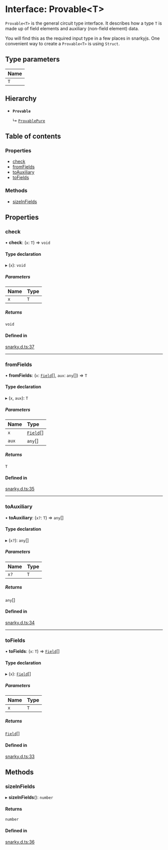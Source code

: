 # Interface: Provable<T\>

`Provable<T>` is the general circuit type interface. It describes how a type `T` is made up of field elements and auxiliary (non-field element) data.

You will find this as the required input type in a few places in snarkyjs. One convenient way to create a `Provable<T>` is using `Struct`.

## Type parameters

| Name |
| :------ |
| `T` |

## Hierarchy

- **`Provable`**

  ↳ [`ProvablePure`](ProvablePure.md)

## Table of contents

### Properties

- [check](Provable.md#check)
- [fromFields](Provable.md#fromfields)
- [toAuxiliary](Provable.md#toauxiliary)
- [toFields](Provable.md#tofields)

### Methods

- [sizeInFields](Provable.md#sizeinfields)

## Properties

### check

• **check**: (`x`: `T`) => `void`

#### Type declaration

▸ (`x`): `void`

##### Parameters

| Name | Type |
| :------ | :------ |
| `x` | `T` |

##### Returns

`void`

#### Defined in

[snarky.d.ts:37](https://github.com/o1-labs/snarkyjs/blob/dcf69e2/src/snarky.d.ts#L37)

___

### fromFields

• **fromFields**: (`x`: [`Field`](../classes/Field.md)[], `aux`: `any`[]) => `T`

#### Type declaration

▸ (`x`, `aux`): `T`

##### Parameters

| Name | Type |
| :------ | :------ |
| `x` | [`Field`](../classes/Field.md)[] |
| `aux` | `any`[] |

##### Returns

`T`

#### Defined in

[snarky.d.ts:35](https://github.com/o1-labs/snarkyjs/blob/dcf69e2/src/snarky.d.ts#L35)

___

### toAuxiliary

• **toAuxiliary**: (`x?`: `T`) => `any`[]

#### Type declaration

▸ (`x?`): `any`[]

##### Parameters

| Name | Type |
| :------ | :------ |
| `x?` | `T` |

##### Returns

`any`[]

#### Defined in

[snarky.d.ts:34](https://github.com/o1-labs/snarkyjs/blob/dcf69e2/src/snarky.d.ts#L34)

___

### toFields

• **toFields**: (`x`: `T`) => [`Field`](../classes/Field.md)[]

#### Type declaration

▸ (`x`): [`Field`](../classes/Field.md)[]

##### Parameters

| Name | Type |
| :------ | :------ |
| `x` | `T` |

##### Returns

[`Field`](../classes/Field.md)[]

#### Defined in

[snarky.d.ts:33](https://github.com/o1-labs/snarkyjs/blob/dcf69e2/src/snarky.d.ts#L33)

## Methods

### sizeInFields

▸ **sizeInFields**(): `number`

#### Returns

`number`

#### Defined in

[snarky.d.ts:36](https://github.com/o1-labs/snarkyjs/blob/dcf69e2/src/snarky.d.ts#L36)
